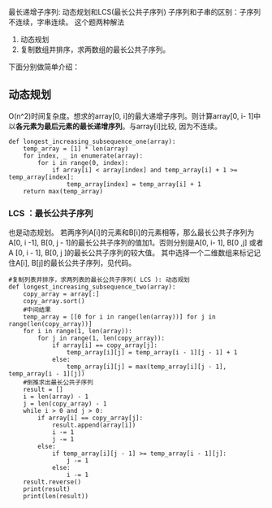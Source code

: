 最长递增子序列: 动态规划和LCS(最长公共子序列)
子序列和子串的区别：子序列不连续，字串连续。
这个题两种解法
1. 动态规划
2. 复制数组并排序，求两数组的最长公共子序列。

下面分别做简单介绍：
## 动态规划
 O(n^2)时间复杂度。想求的array[0, i]的最大递增子序列。则计算array[0, i- 1]中以**各元素为最后元素的最长递增序列**。与array[i]比较, 因为不连续。
```
def longest_increasing_subsequence_one(array):
    temp_array = [1] * len(array)
    for index, _ in enumerate(array):
        for i in range(0, index):
            if array[i] < array[index] and temp_array[i] + 1 >= temp_array[index]:
                temp_array[index] = temp_array[i] + 1
    return max(temp_array)
```

### LCS ：最长公共子序列
也是动态规划。
若两序列A[i]的元素和B[i]的元素相等，那么最长公共子序列为A[0, i -1], B[0, j - 1]的最长公共子序列的值加1。否则分别是A[0, i- 1], B[0 ,j] 或者A [0, i - 1], B[0, j ]的最长公共子序列的较大值。
其中选择一个二维数组来标记记住A[i], B[j]的最长公共子序列，见代码。

```
#复制列表并排序，求两列表的最长公共子序列( LCS ): 动态规划
def longest_increasing_subsequence_two(array):
    copy_array = array[:]
    copy_array.sort()
    #中间结果
    temp_array = [[0 for i in range(len(array))] for j in range(len(copy_array))]
    for i in range(1, len(array)):
        for j in range(1, len(copy_array)):
            if array[i] == copy_array[j]:
                temp_array[i][j] = temp_array[i - 1][j - 1] + 1
            else:
                temp_array[i][j] = max(temp_array[i][j - 1],  temp_array[i - 1][j])
    #倒推求出最长公共子序列
    result = []
    i = len(array) - 1
    j = len(copy_array) - 1
    while i > 0 and j > 0:
        if array[i] == copy_array[j]:
            result.append(array[i])
            i -= 1
            j -= 1
        else:
            if temp_array[i][j - 1] >= temp_array[i - 1][j]:
                j -= 1
            else:
                i -= 1
    result.reverse()
    print(result)
    print(len(result))
```
